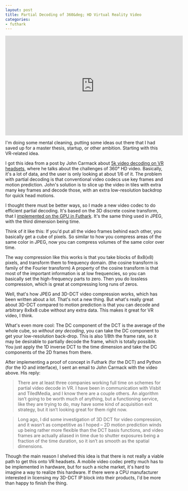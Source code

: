 ```yaml
---
layout: post
title: Partial Decoding of 360&deg; HD Virtual Reality Video
categories:
- futhark
---
```


<iframe width="560" height="315" src="https://www.youtube.com/embed/l9n9WsZtOFE" frameborder="0" allow="autoplay; encrypted-media" allowfullscreen> </iframe>

I'm doing some mental cleaning, putting some ideas out there that I had saved up for a master thesis, startup, or other ambition. Starting with this VR-related idea.

I got this idea from a post by John Carmack about [5k video decoding on VR headsets](https://developer.oculus.com/blog/behind-the-tech-with-john-carmack-5k-immersive-video/), where he talks about the challenges of 360&deg; HD video. Basically, it's a lot of data, and the user is only looking at about 1/6 of it. The problem with partial decoding is that conventional video codecs use key frames and motion prediction. John's solution is to slice up the video in tiles with extra many key frames and decode those, with an extra low-resolution backdrop for quick head motions.

I thought there must be better ways, so I made a new video codec to do efficient partial decoding. It's based on the 3D discrete cosine transform, that I [implemented on the GPU in Futhark](/2018/07/04/loefflers-discrete-cosine-transform-algorithm-in-futhark.html). It's the same thing used in JPEG, with the third dimension being time.

Think of it like this: If you'd put all the video frames behind each other, you basically get a cube of pixels. So similar to how you compress areas of the same color in JPEG, now you can compress volumes of the same color over time.

The way compression like this works is that you take blocks of 8x8(x8) pixels, and transform them to frequency domain. (the cosine transform is family of the Fourier transform) A property of the cosine transform is that most of the important information is at low frequencies, so you can basically set the high-frequency parts to zero. Then you do lossless compression, which is great at compressing long runs of zeros.

Well, that's how JPEG and 3D-DCT video compression works, which has been written about a lot. That's not a new thing. But what's really great about 3D-DCT compared to motion prediction is that you can decode and arbitrary 8x8x8 cube without any extra data. This makes it great for VR video, I think.

What's even more cool: The DC component of the DCT is the average of the whole cube, so *without any decoding*, you can take the DC component to get your low-resolution back-drop. This is also 1/8th the frame rate, so it may be desirable to partially decode the frame, which is totally possible. You just apply the 1D inverse DCT to the time dimension and take the DC components of the 2D frames from there.

After implementing a proof of concept in Futhark (for the DCT) and Python (for the IO and interface), I sent an email to John Carmack with the video above. His reply:

> There are at least three companies working full time on schemes for partial video decode in VR.  I have been in communication with Visbit and TiledMedia, and I know there are a couple others.  An algorithm isn’t going to be worth much of anything, but a functioning service, like they are trying to do, may have some kind of acquisition exit strategy, but it isn’t looking great for them right now.

> Long ago, I did some investigation of 3D DCT for video compression, and it wasn’t as competitive as I hoped – 2D motion prediction winds up being rather more flexible than the DCT basis functions, and video frames are actually aliased in time due to shutter exposures being a fraction of the time duration, so it isn’t as smooth as the spatial dimensions.

Though the main reason I shelved this idea is that there is not really a viable path to get this onto VR headsets.
A mobile video codec pretty much has to be implemented in hardware, but for such a niche market, it's hard to imagine a way to realize this hardware.
If there were a CPU manufacturer interested in licensing my 3D-DCT IP block into their products, I'd be more than happy to finish the thing.
